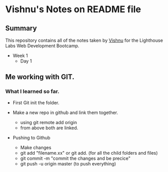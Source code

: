 # Vishnu's Notes on README file

## Summary 

This repository contains all of the notes taken by [Vishnu](https://github.com/vishnuchen) for the Lighthouse Labs Web Development Bootcamp.

* Week 1
    * Day 1


## Me working with GIT.

### What I learned so far.

* First Git init the folder.
* Make a new repo in github and link them together.
    * using     git remote add origin <URL>
    * from above both are linked.

* Pushing to Github
    * Make changes
    * git add "filename.xx" or git add. (for all the child folders and files)
    * git commit -m "commit the changes and be precice"
    * git push -u origin master (to push everything)